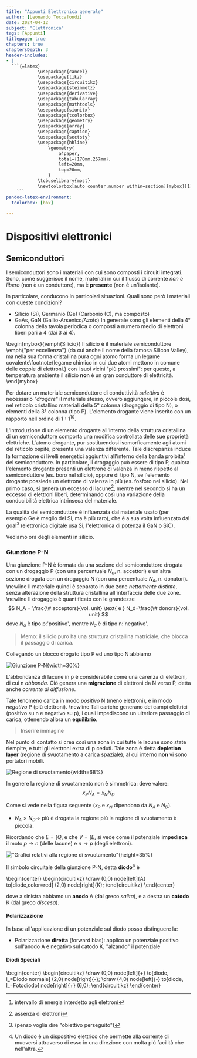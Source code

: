 ```yaml
---
title: "Appunti Elettronica generale"
author: [Leonardo Toccafondi]
date: 2024-04-12
subject: "Elettronica"
tags: [Appunti]
titlepage: true
chapters: true
chaptersDepth: 3
header-includes:
- |
  ```{=latex}
            \usepackage{cancel}
            \usepackage{tikz}
            \usepackage{circuitikz}
            \usepackage{steinmetz}
            \usepackage{derivative}
            \usepackage{tabularray}
            \usepackage{mathtools}
            \usepackage{siunitx}
            \usepackage{tcolorbox}
            \usepackage{geometry}
            \usepackage{array}
            \usepackage{caption}
            \usepackage{sectsty}
            \usepackage{hhline}
				\geometry{
					a4paper,
					total={170mm,257mm},
					left=20mm,
					top=20mm,
				}
            \tcbuselibrary{most}
            \newtcolorbox[auto counter,number within=section]{mybox}[1]{colback=red!5!white, colframe=red!75!black,fonttitle=\bfseries, title={#1}}
    ```
pandoc-latex-environment:
  tcolorbox: [box]

---
```


# Dispositivi elettronici

## Semiconduttori

I semiconduttori sono i materiali con cui sono composti i circuiti integrati.
Sono, come suggerisce il nome, materiali in cui il flusso di corrente *non è 
libero* (non è un conduttore), ma è **presente** (non è un'isolante).

In particolare, conducono in particolari situazioni. Quali sono però i
materiali con queste condizioni?

- Silicio (Si), Germanio (Ge) (Carbonio (C), ma composto)
- GaAs, GaN (Gallio-Arsenico/Azoto)
In generale sono gli elementi della $4°$ colonna della tavola periodica o
composti a numero medio di elettroni liberi pari a 4 (dai 3 ai 4).

\begin{mybox}{\emph{Silicio}}
Il silicio è il materiale semiconduttore \emph{"per eccellenza"} (da cui anche
il nome della famosa Silicon Valley), ma nella sua forma cristallina pura
ogni atomo forma un legame covalente\footnote{legame chimico in cui due atomi mettono
in comune delle coppie di elettroni.} con i suoi vicini "più prossimi":
per questo, a temperatura ambiente il silicio **non** è un gran conduttore
di elettricità.
\end{mybox}

Per dotare un materiale semiconduttore di conduttività *selettiva* è necessario
*"drogare"* il materiale stesso, ovvero aggiungere, in piccole dosi, nel reticolo
cristallino materiali della $5°$ colonna (drogaggio di tipo N), o elementi
della $3°$ colonna (tipo P). L'elemento drogante viene inserito
con un rapporto nell'ordine di $1:1^{10}$.

L'introduzione di un elemento drogante all'interno della struttura cristallina
di un semiconduttore comporta una modifica controllata delle sue proprietà
elettriche. L'atomo drogante, pur sostituendosi isomorficamente agli atomi del
reticolo ospite, presenta una valenza differente. Tale discrepanza induce la
formazione di livelli energetici aggiuntivi all'interno della banda proibita[^1]
del semiconduttore. In particolare, il drogaggio può essere di tipo P, qualora
l'elemento drogante presenti un elettrone di valenza in meno rispetto al
semiconduttore (es. boro nel silicio), oppure di tipo N, se l'elemento drogante
possiede un elettrone di valenza in più (es. fosforo nel silicio). Nel primo caso,
si genera un eccesso di lacune[^2], mentre nel secondo si ha un eccesso di elettroni liberi,
determinando così una variazione della conducibilità elettrica intrinseca del materiale.

La qualità del semiconduttore è influenzata dal materiale usato (per esempio Ge
è meglio del Si, ma è più raro), che è a sua volta influenzato dal goal[^3]
(elettronica digitale usa Si, l'elettronica di potenza il GaN o SiC).

Vediamo ora degli elementi in silicio.

[^1]:intervallo di energia interdetto agli elettroni
[^2]:assenza di elettroni
[^3]:(penso voglia dire "obiettivo perseguito")

### Giunzione P-N

Una giunzione P-N è formata da una sezione del semiconduttore drogata con un drogaggio P (con
una percentuale $N_{a}$, n. accettori) e un'altra sezione drogata con un drogaggio N (con una
percentuale $N_{d}$, n. donatori). \newline
Il materiale quindi è separato in due zone _nettamente distinte_, senza alterazione della
struttura cristallina all'interfaccia delle due zone. \newline
Il drogaggio è quantificato con le grandezze
$$
N_A = \frac{\# acceptors}{vol. unit} \text{ e } N_d=\frac{\# donors}{vol. unit}
$$
dove $N_a$ è tipo p:'positivo', mentre $N_d$ è di tipo n:'negativo'.

> Memo: il silicio puro ha una struttura cristallina matriciale, che blocca il passaggio di carica.

Collegando un blocco drogato tipo P ed uno tipo N abbiamo

[image1.1]: immagini/0.jpg "Giunzione P-N" 
![Giunzione P-N][image1.1]{width=30%}

L'abbondanza di lacune in p è considerabile come una carenza di elettroni, di cui n *abbonda*.
Ciò genera una **migrazione** di elettroni da N verso P, detta anche _corrente di diffusione_.

Tale fenomeno carica in modo *positivo* N (meno elettroni), e in modo *negativo* P (più elettroni).
\newline
Tali cariche generano dei campi elettrici (positivo su n e negativo su p), i quali impediscono un
ulteriore passaggio di carica, ottenendo allora un **equilibrio**.

> Inserire immagine

Nel punto di contatto si crea così una zona in cui tutte le lacune sono state riempite,
e tutti gli elettroni extra di p ceduti.
Tale zona è detta **depletion layer** (regione di svuotamento a carica spaziale), al cui
interno **non** vi sono portatori mobili.

[image1.2]: immagini/1.png "Regione di svuotamento"
![Regione di svuotamento][image1.2]{width=68%}

In genere la regione di svuotamento non è simmetrica: deve valere:
$$
x_P N_A = x_N N_D
$$

Come si vede nella figura seguente ($x_P$ e $x_N$ dipendono da $N_A$ e $N_D$).

* $N_A > N_D \to$ più è drogata la regione più la regione di svuotamento è piccola. 

Ricordando che $E=\int Q$, e che $V=\int E$, si vede come il potenziale **impedisca** il moto
$p\rightarrow n$ (delle lacune) e $n\rightarrow p$ (degli elettroni).

[image1.3]: immagini/2.png "Grafici relativi alla regione di svuotamento"
!["Grafici relativi alla regione di svuotamento"][image1.3]{height=35%}

Il simbolo circuitale della giunzione P-N, detta **diodo**[^4] è

\begin{center}
\begin{circuitikz}
  \draw (0,0) node[left]{A} to[diode,color=red] (2,0) node[right]{K};
\end{circuitikz}
\end{center}

[^4]: Un diodo è un dispositivo elettrico che permette alla corrente di muoversi attraverso
di esso in una direzione con molta più facilità che nell'altra.

dove a sinistra abbiamo un **anodo** A (dal greco *salita*), e a destra un **catodo** K 
(dal greco *discesa*).

#### Polarizzazione

In base all'applicazione di un potenziale sul diodo posso distinguere la:

* Polarizzazione **diretta** (forward bias): applico un potenziale positivo sull'anodo A e negativo sul catodo
K, "alzando" il potenziale

#### Diodi Speciali
\begin{center}
\begin{circuitikz}
  \draw (0,0) node[left]{+} to[diode, l_=Diodo normale] (2,0) node[right]{-};
  \draw (4,0) node[left]{-} to[diode, l_=Fotodiodo] node[right]{+} (6,0);
\end{circuitikz}
\end{center}
